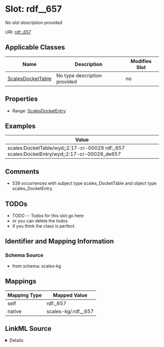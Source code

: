 

# Slot: rdf__657


_No slot description provided_





URI: [rdf:_657](http://www.w3.org/1999/02/22-rdf-syntax-ns#_657)



<!-- no inheritance hierarchy -->





## Applicable Classes

| Name | Description | Modifies Slot |
| --- | --- | --- |
| [ScalesDocketTable](../classes/ScalesDocketTable.md) | No type description provided |  no  |







## Properties

* Range: [ScalesDocketEntry](../classes/ScalesDocketEntry.md)






## Examples

| Value |
| --- |
| scales:DocketTable/wyd;;2:17-cr-00029 rdf:_657 scales:DocketEntry/wyd;;2:17-cr-00029_de657 |

## Comments

* 539 occurrences with subject type scales_DocketTable and object type scales_DocketEntry.

## TODOs

* TODO -- Todos for this slot go here
* or you can delete the todos
* if you think the class is perfect.

## Identifier and Mapping Information







### Schema Source


* from schema: scales-kg




## Mappings

| Mapping Type | Mapped Value |
| ---  | ---  |
| self | rdf:_657 |
| native | scales-kg/:rdf__657 |




## LinkML Source

<details>
```yaml
name: rdf__657
description: No slot description provided
todos:
- TODO -- Todos for this slot go here
- or you can delete the todos
- if you think the class is perfect.
comments:
- 539 occurrences with subject type scales_DocketTable and object type scales_DocketEntry.
examples:
- value: scales:DocketTable/wyd;;2:17-cr-00029 rdf:_657 scales:DocketEntry/wyd;;2:17-cr-00029_de657
from_schema: scales-kg
rank: 1000
slot_uri: rdf:_657
alias: rdf__657
domain_of:
- scales_DocketTable
range: scales_DocketEntry

```
</details>